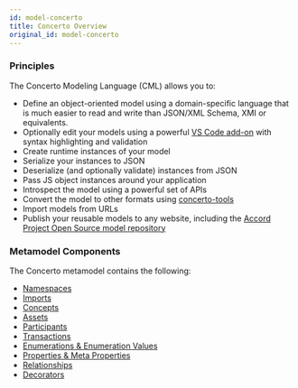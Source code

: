 ```yaml
---
id: model-concerto
title: Concerto Overview
original_id: model-concerto
---
```


### Principles

The Concerto Modeling Language (CML) allows you to:
- Define an object-oriented model using a domain-specific language that is much easier to read and write than JSON/XML Schema, XMI or equivalents.
- Optionally edit your models using a powerful [VS Code add-on](https://marketplace.visualstudio.com/items?itemName=accordproject.cicero-vscode-extension) with syntax highlighting and validation
- Create runtime instances of your model
- Serialize your instances to JSON
- Deserialize (and optionally validate) instances from JSON
- Pass JS object instances around your application
- Introspect the model using a powerful set of APIs
- Convert the model to other formats using [concerto-tools](https://github.com/accordproject/concerto/tree/master/packages/concerto-tools)
- Import models from URLs
- Publish your reusable models to any website, including the [Accord Project Open Source model repository](https://models.accordproject.org)

### Metamodel Components

The Concerto metamodel contains the following:
- [Namespaces](model-namespaces)
- [Imports](model-namespaces#imports)
- [Concepts](model-classes#concepts)
- [Assets](model-classes#assets)
- [Participants](model-classes#participants)
- [Transactions](model-classes#transactions)
- [Enumerations & Enumeration Values](model-enum)
- [Properties & Meta Properties](model-properties)
- [Relationships](model-relationships)
- [Decorators](model-decorators)

